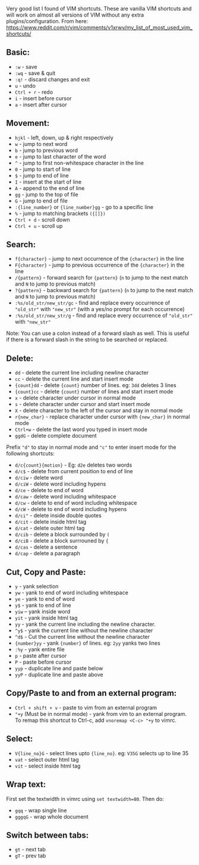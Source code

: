 Very good list I found of VIM shortcuts. These are vanilla VIM shortcuts and will work on almost all versions of VIM without any extra plugins/configuration. From here: https://www.reddit.com/r/vim/comments/v1xrwv/my_list_of_most_used_vim_shortcuts/

## Basic:

* `:w` - save
* `:wq` - save & quit
* `:q!` - discard changes and exit
* `u` - undo
* `Ctrl + r` - redo
* `i` - insert before cursor
* `a` - insert after cursor

## Movement:

* `hjkl` - left, down, up & right respectively
* `w` - jump to next word
* `b` - jump to previous word
* `e` - jump to last character of the word
* `^` - jump to first non-whitespace character in the line
* `0` - jump to start of line
* `$` - jump to end of line
* `I` - insert at the start of line
* `A` - append to the end of line
* `gg` - jump to the top of file
* `G` - jump to end of file
* `:{line_number}` or `{line_number}gg` - go to a specific line
* `%` - jump to matching brackets `({[]})`
* `Ctrl + d` - scroll down
* `Ctrl + u` - scroll up

## Search:

* `f{character}` - jump to next occurrence of the `{character}` in the line
* `F{character}` - jump to previous occurrence of the `{character}` in the line
* `/{pattern}` - forward search for `{pattern}` (`n` to jump to the next match and `N` to jump to previous match)
* `?{pattern}` - backward search for `{pattern}` (`n` to jump to the next match and `N` to jump to previous match)
* `:%s/old_str/new_str/gc` - find and replace every occurrence of `"old_str"` with `"new_str"` (with a yes/no prompt for each occurrence)
* `:%s/old_str/new_str/g` - find and replace every occurrence of `"old_str"` with `"new_str"`

Note: You can use a colon instead of a forward slash as well. This is useful if there is a forward slash in the string to be searched or replaced.

## Delete:

* `dd` - delete the current line including newline character
* `cc` - delete the current line and start insert mode
* `{count}dd` - delete `{count}` number of lines. eg: `3dd` deletes 3 lines
* `{count}cc` - delete `{count}` number of lines and start insert mode
* `x` - delete character under cursor in normal mode
* `s` - delete character under cursor and start insert mode
* `X` - delete character to the left of the cursor and stay in normal mode
* `r{new_char}` - replace character under cursor with `{new_char}` in normal mode
* `Ctrl+w` - delete the last word you typed in insert mode
* `ggdG` - delete complete document

Prefix `"d"` to stay in normal mode and `"c"` to enter insert mode for the following shortcuts:

* `d/c{count}{motion}` - Eg: `d2e` deletes two words
* `d/c$` - delete from current position to end of line
* `d/ciw` - delete word
* `d/ciW` - delete word including hypens
* `d/ce` - delete to end of word
* `d/caw` - delete word including whitespace
* `d/cw` - delete to end of word including whitespace
* `d/cW` - delete to end of word including hypens
* `d/ci"` - delete inside double quotes
* `d/cit` - delete inside html tag
* `d/cat` - delete outer html tag
* `d/cib` - delete a block surrounded by `(`
* `d/ciB` - delete a block surrrouned by `{`
* `d/cas` - delete a sentence
* `d/cap` - delete a paragraph

## Cut, Copy and Paste:

* `y` - yank selection
* `yw` - yank to end of word including whitespace
* `ye` - yank to end of word
* `y$` - yank to end of line
* `yiw` – yank inside word
* `yit` - yank inside html tag
* `yy` - yank the current line including the newline character.
* `^y$` - yank the current line without the newline character
* `^d$` - Cut the current line without the newline character
* `{number}yy` - yank `{number}` of lines. eg: `2yy` yanks two lines
* `:%y` - yank entire file
* `p` - paste after cursor
* `P` - paste before cursor
* `yyp` - duplicate line and paste below
* `yyP` - duplicate line and paste above

## Copy/Paste to and from an external program:

* `Ctrl + shift + v` - paste to vim from an external program
* `"+y` (Must be in normal mode) - yank from vim to an external
program. To remap this shortcut to Ctrl-c, add `vnoremap <C-c> "+y` to vimrc.

## Select:

* `V{line_no}G` - select lines upto `{line_no}`. eg: `V35G` selects up to line 35
* `vat` - select outer html tag
* `vit` - select inside html tag

## Wrap text:

First set the textwidth in vimrc using `set textwidth=80`. Then do:
* `gqq` - wrap single line
* `gggqG` - wrap whole document

## Switch between tabs:

* `gt` - next tab
* `gT` - prev tab

